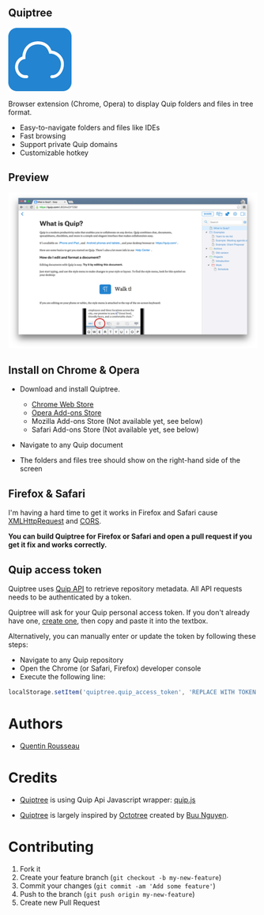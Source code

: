 ## Quiptree

[![Quiptree Logo](https://github.com/kwent/quiptree/blob/master/icons/icon128.png?raw=1)](https://github.com/kwent/quiptree)

Browser extension (Chrome, Opera) to display Quip folders and files in tree format.

* Easy-to-navigate folders and files like IDEs
* Fast browsing
* Support private Quip domains
* Customizable hotkey

## Preview

![Quiptree Screenshot](https://github.com/kwent/quiptree/blob/master/docs/chrome.png?raw=1)

## Install on Chrome & Opera

* Download and install Quiptree.
  - [Chrome Web Store](https://chrome.google.com/webstore/detail/quiptree/gcomjeafpffkkijhaigafppjkkadnpkb)
  - [Opera Add-ons Store](https://addons.opera.com/en/extensions/details/quiptree)
  - Mozilla Add-ons Store (Not available yet, see below)
  - Safari Add-ons Store (Not available yet, see below)

* Navigate to any Quip document
* The folders and files tree should show on the right-hand side of the screen

## Firefox & Safari

I'm having a hard time to get it works in Firefox and Safari cause [XMLHttpRequest](https://en.wikipedia.org/wiki/XMLHttpRequest) and [CORS](https://en.wikipedia.org/wiki/Cross-origin_resource_sharing).

**You can build Quiptree for Firefox or Safari and open a pull request if you get it fix and works correctly.**

## Quip access token
Quiptree uses [Quip API](https://quip.com/api/reference) to retrieve repository metadata. All API requests needs to be authenticated by a token.

Quiptree will ask for your Quip personal access token. If you don't already have one, [create one](https://quip.com/api/personal-token), then copy and paste it into the textbox.

Alternatively, you can manually enter or update the token by following these steps:

* Navigate to any Quip repository
* Open the Chrome (or Safari, Firefox) developer console
* Execute the following line:

```javascript
localStorage.setItem('quiptree.quip_access_token', 'REPLACE WITH TOKEN')
```

# Authors

- [Quentin Rousseau](https://github.com/kwent)

# Credits

- [Quiptree](https://github.com/kwent/quiptree) is using Quip Api Javascript wrapper: [quip.js](https://github.com/kwent/quip.js)

- [Quiptree](https://github.com/kwent/quiptree) is largely inspired by [Octotree](https://github.com/buunguyen/octotree) created by [Buu Nguyen](https://github.com/buunguyen).

# Contributing
1. Fork it
2. Create your feature branch (`git checkout -b my-new-feature`)
3. Commit your changes (`git commit -am 'Add some feature'`)
4. Push to the branch (`git push origin my-new-feature`)
5. Create new Pull Request

